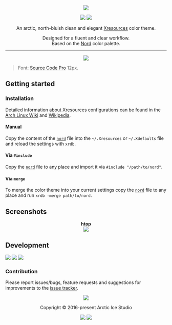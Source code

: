 <p align="center"><img src="https://cdn.rawgit.com/arcticicestudio/nord-xresources/develop/src/assets/nord-xresources-banner.svg"/></p>

<p align="center"><a href="https://github.com/arcticicestudio/nord-xresources/releases/latest"><img src="https://img.shields.io/github/release/arcticicestudio/nord-xresources.svg?style=flat-square&color=88C0D0&label=Release"/></a> <a href="https://github.com/arcticicestudio/nord/releases/tag/v0.2.0"><img src="https://img.shields.io/badge/Nord-v0.2.0-88C0D0.svg?style=flat-square"/></a></p>

<p align="center">An arctic, north-bluish clean and elegant <a href="https://wiki.archlinux.org/index.php/x_resources">Xresources</a> color theme.</p>

<p align="center">Designed for a fluent and clear workflow.<br>
Based on the <a href="https://github.com/arcticicestudio/nord">Nord</a> color palette.</p>

---

<p align="center"><img src="https://raw.githubusercontent.com/arcticicestudio/nord-xresources/develop/src/assets/scrot-colortest.png"/><blockquote>Font: <a href="https://adobe-fonts.github.io/source-code-pro">Source Code Pro</a> 12px.</blockquote></p>

## Getting started
### Installation
Detailed information about Xresources configurations can be found in the [Arch Linux Wiki](https://wiki.archlinux.org/index.php/X_resources) and [Wikipedia](https://en.wikipedia.org/wiki/X_resources).

#### Manual
Copy the content of the [`nord`](https://github.com/arcticicestudio/nord-xresources/blob/develop/src/nord) file into the `~/.Xresources` or `~/.Xdefaults` file and reload the settings with `xrdb`.

#### Via `#include`
Copy the [`nord`](https://github.com/arcticicestudio/nord-xresources/blob/develop/src/nord) file to any place and import it via `#include "/path/to/nord"`.

#### Via `merge`
To merge the color theme into your current settings copy the [`nord`](https://github.com/arcticicestudio/nord-xresources/blob/develop/src/nord) file to any place and run `xrdb -merge path/to/nord`.

## Screenshots
<p align="center"><strong>htop</strong><br><img src="https://raw.githubusercontent.com/arcticicestudio/nord-xresources/develop/src/assets/scrot-htop.png"/></p>

## Development
[![](https://img.shields.io/badge/Changelog-0.1.0-81A1C1.svg?style=flat-square)](https://github.com/arcticicestudio/nord-xresources/blob/v0.1.0/CHANGELOG.md) [![](https://img.shields.io/badge/Workflow-gitflow--branching--model-81A1C1.svg?style=flat-square)](http://nvie.com/posts/a-successful-git-branching-model) [![](https://img.shields.io/badge/Versioning-ArcVer_0.8.0-81A1C1.svg?style=flat-square)](https://github.com/arcticicestudio/arcver)

### Contribution
Please report issues/bugs, feature requests and suggestions for improvements to the [issue tracker](https://github.com/arcticicestudio/nord-xresources/issues).

<p align="center"><img src="https://raw.githubusercontent.com/arcticicestudio/nord-docs/develop/assets/images/nord/repository-footer-separator.svg?sanitize=true" /></p>

<p align="center">Copyright &copy; 2016-present Arctic Ice Studio</p>

<p align="center"><a href="https://github.com/arcticicestudio/nord-xresources/blob/develop/LICENSE.md"><img src="https://img.shields.io/badge/License-MIT-5E81AC.svg?style=flat-square"/></a> <a href="https://creativecommons.org/licenses/by-sa/4.0"><img src="https://img.shields.io/badge/License-CC_BY--SA_4.0-5E81AC.svg?style=flat-square"/></a></p>
